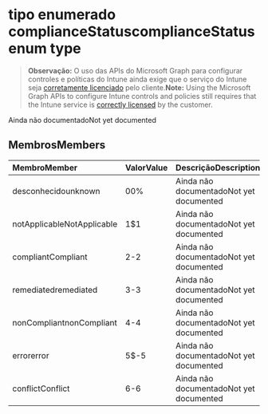 # <a name="compliancestatus-enum-type"></a><span data-ttu-id="91a32-101">tipo enumerado complianceStatus</span><span class="sxs-lookup"><span data-stu-id="91a32-101">complianceStatus enum type</span></span>

> <span data-ttu-id="91a32-102">**Observação:** O uso das APIs do Microsoft Graph para configurar controles e políticas do Intune ainda exige que o serviço do Intune seja [corretamente licenciado](https://go.microsoft.com/fwlink/?linkid=839381) pelo cliente.</span><span class="sxs-lookup"><span data-stu-id="91a32-102">**Note:** Using the Microsoft Graph APIs to configure Intune controls and policies still requires that the Intune service is [correctly licensed](https://go.microsoft.com/fwlink/?linkid=839381) by the customer.</span></span>

<span data-ttu-id="91a32-103">Ainda não documentado</span><span class="sxs-lookup"><span data-stu-id="91a32-103">Not yet documented</span></span>
## <a name="members"></a><span data-ttu-id="91a32-104">Membros</span><span class="sxs-lookup"><span data-stu-id="91a32-104">Members</span></span>
|<span data-ttu-id="91a32-105">Membro</span><span class="sxs-lookup"><span data-stu-id="91a32-105">Member</span></span>|<span data-ttu-id="91a32-106">Valor</span><span class="sxs-lookup"><span data-stu-id="91a32-106">Value</span></span>|<span data-ttu-id="91a32-107">Descrição</span><span class="sxs-lookup"><span data-stu-id="91a32-107">Description</span></span>|
|:---|:---|:---|
|<span data-ttu-id="91a32-108">desconhecido</span><span class="sxs-lookup"><span data-stu-id="91a32-108">unknown</span></span>|<span data-ttu-id="91a32-109">0</span><span class="sxs-lookup"><span data-stu-id="91a32-109">0%</span></span>|<span data-ttu-id="91a32-110">Ainda não documentado</span><span class="sxs-lookup"><span data-stu-id="91a32-110">Not yet documented</span></span>|
|<span data-ttu-id="91a32-111">notApplicable</span><span class="sxs-lookup"><span data-stu-id="91a32-111">NotApplicable</span></span>|<span data-ttu-id="91a32-112">1</span><span class="sxs-lookup"><span data-stu-id="91a32-112">$1</span></span>|<span data-ttu-id="91a32-113">Ainda não documentado</span><span class="sxs-lookup"><span data-stu-id="91a32-113">Not yet documented</span></span>|
|<span data-ttu-id="91a32-114">compliant</span><span class="sxs-lookup"><span data-stu-id="91a32-114">Compliant</span></span>|<span data-ttu-id="91a32-115">2</span><span class="sxs-lookup"><span data-stu-id="91a32-115">-2</span></span>|<span data-ttu-id="91a32-116">Ainda não documentado</span><span class="sxs-lookup"><span data-stu-id="91a32-116">Not yet documented</span></span>|
|<span data-ttu-id="91a32-117">remediated</span><span class="sxs-lookup"><span data-stu-id="91a32-117">remediated</span></span>|<span data-ttu-id="91a32-118">3</span><span class="sxs-lookup"><span data-stu-id="91a32-118">-3</span></span>|<span data-ttu-id="91a32-119">Ainda não documentado</span><span class="sxs-lookup"><span data-stu-id="91a32-119">Not yet documented</span></span>|
|<span data-ttu-id="91a32-120">nonCompliant</span><span class="sxs-lookup"><span data-stu-id="91a32-120">nonCompliant</span></span>|<span data-ttu-id="91a32-121">4</span><span class="sxs-lookup"><span data-stu-id="91a32-121">-4</span></span>|<span data-ttu-id="91a32-122">Ainda não documentado</span><span class="sxs-lookup"><span data-stu-id="91a32-122">Not yet documented</span></span>|
|<span data-ttu-id="91a32-123">error</span><span class="sxs-lookup"><span data-stu-id="91a32-123">error</span></span>|<span data-ttu-id="91a32-124">5</span><span class="sxs-lookup"><span data-stu-id="91a32-124">$-5</span></span>|<span data-ttu-id="91a32-125">Ainda não documentado</span><span class="sxs-lookup"><span data-stu-id="91a32-125">Not yet documented</span></span>|
|<span data-ttu-id="91a32-126">conflict</span><span class="sxs-lookup"><span data-stu-id="91a32-126">Conflict</span></span>|<span data-ttu-id="91a32-127">6</span><span class="sxs-lookup"><span data-stu-id="91a32-127">-6</span></span>|<span data-ttu-id="91a32-128">Ainda não documentado</span><span class="sxs-lookup"><span data-stu-id="91a32-128">Not yet documented</span></span>|



